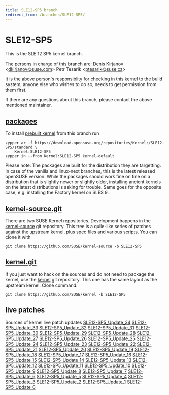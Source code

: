 ```yaml
---
title: SLE12-SP5 branch
redirect_from: /branches/SLE12-SP5/
---
```

# SLE12-SP5
This is the SLE 12 SP5 kernel branch.

The persons in charge of this branch are:
Denis Kirjanov <[dkirjanov@suse.com](mailto:dkirjanov@suse.com?subject=SLE12-SP5%20branch)>
Petr Tesarik <[ptesarik@suse.cz](mailto:ptesarik@suse.cz?subject=SLE12-SP5%20branch)>

It is the above person's responsiblity for checking in this kernel to
the build system, anyone else who wishes to do so, needs to get
permission from them first.

If there are any questions about this branch, please contact the above
mentioned maintainer.


## [packages](https://download.opensuse.org/repositories/Kernel:/SLE12-SP5)
To install
[prebuilt kernel](https://download.opensuse.org/repositories/Kernel:/SLE12-SP5)
from this branch run

```
zypper ar -f https://download.opensuse.org/repositories/Kernel:/SLE12-SP5/standard \
    Kernel:SLE12-SP5
zypper in --from Kernel:SLE12-SP5 kernel-default
```

Please note: The packages are built for the distribution they are
targetting. In case of the vanilla and linux-next branches, this is the
latest released openSUSE version. While the packages should work fine on
fine on a distribution that is slightly newer or slightly older,
installing ancient kernels on the latest distributions is asking for
trouble. Same goes for the opposite case, e.g. installing the Factory
kernel on SLES 9.

## [kernel-source.git](https://github.com/SUSE/kernel-source/tree/SLE12-SP5)
There are two SUSE Kernel repositories. Development happens in the
[kernel-source](https://github.com/SUSE/kernel-source/tree/SLE12-SP5)
git repository. This tree is a quile-like series of patches against the
upstream kernel, plus spec files and various scripts. You can clone it
with

```
git clone https://github.com/SUSE/kernel-source -b SLE12-SP5
```

## [kernel.git](https://github.com/SUSE/kernel/tree/SLE12-SP5)
If you just want to hack on the sources and do not need to package the
kernel, use the [kernel](https://github.com/SUSE/kernel/tree/SLE12-SP5)
git repository. This one has the same layout as the upstream kernel. Clone
command:

```
git clone https://github.com/SUSE/kernel -b SLE12-SP5
```

## live patches
Sources of kernel live patch updates [SLE12-SP5_Update_34](https://github.com/SUSE/kernel-livepatch/tree/SLE12-SP5_Update_34) [SLE12-SP5_Update_33](https://github.com/SUSE/kernel-livepatch/tree/SLE12-SP5_Update_33) [SLE12-SP5_Update_32](https://github.com/SUSE/kernel-livepatch/tree/SLE12-SP5_Update_32) [SLE12-SP5_Update_31](https://github.com/SUSE/kernel-livepatch/tree/SLE12-SP5_Update_31) [SLE12-SP5_Update_30](https://github.com/SUSE/kernel-livepatch/tree/SLE12-SP5_Update_30) [SLE12-SP5_Update_29](https://github.com/SUSE/kernel-livepatch/tree/SLE12-SP5_Update_29) [SLE12-SP5_Update_28](https://github.com/SUSE/kernel-livepatch/tree/SLE12-SP5_Update_28) [SLE12-SP5_Update_27](https://github.com/SUSE/kernel-livepatch/tree/SLE12-SP5_Update_27) [SLE12-SP5_Update_26](https://github.com/SUSE/kernel-livepatch/tree/SLE12-SP5_Update_26) [SLE12-SP5_Update_25](https://github.com/SUSE/kernel-livepatch/tree/SLE12-SP5_Update_25) [SLE12-SP5_Update_24](https://github.com/SUSE/kernel-livepatch/tree/SLE12-SP5_Update_24) [SLE12-SP5_Update_23](https://github.com/SUSE/kernel-livepatch/tree/SLE12-SP5_Update_23) [SLE12-SP5_Update_22](https://github.com/SUSE/kernel-livepatch/tree/SLE12-SP5_Update_22) [SLE12-SP5_Update_21](https://github.com/SUSE/kernel-livepatch/tree/SLE12-SP5_Update_21) [SLE12-SP5_Update_20](https://github.com/SUSE/kernel-livepatch/tree/SLE12-SP5_Update_20) [SLE12-SP5_Update_19](https://github.com/SUSE/kernel-livepatch/tree/SLE12-SP5_Update_19) [SLE12-SP5_Update_18](https://github.com/SUSE/kernel-livepatch/tree/SLE12-SP5_Update_18) [SLE12-SP5_Update_17](https://github.com/SUSE/kernel-livepatch/tree/SLE12-SP5_Update_17) [SLE12-SP5_Update_16](https://github.com/SUSE/kernel-livepatch/tree/SLE12-SP5_Update_16) [SLE12-SP5_Update_15](https://github.com/SUSE/kernel-livepatch/tree/SLE12-SP5_Update_15) [SLE12-SP5_Update_14](https://github.com/SUSE/kernel-livepatch/tree/SLE12-SP5_Update_14) [SLE12-SP5_Update_13](https://github.com/SUSE/kernel-livepatch/tree/SLE12-SP5_Update_13) [SLE12-SP5_Update_12](https://github.com/SUSE/kernel-livepatch/tree/SLE12-SP5_Update_12) [SLE12-SP5_Update_11](https://github.com/SUSE/kernel-livepatch/tree/SLE12-SP5_Update_11) [SLE12-SP5_Update_10](https://github.com/SUSE/kernel-livepatch/tree/SLE12-SP5_Update_10) [SLE12-SP5_Update_9](https://github.com/SUSE/kernel-livepatch/tree/SLE12-SP5_Update_9) [SLE12-SP5_Update_8](https://github.com/SUSE/kernel-livepatch/tree/SLE12-SP5_Update_8) [SLE12-SP5_Update_7](https://github.com/SUSE/kernel-livepatch/tree/SLE12-SP5_Update_7) [SLE12-SP5_Update_6](https://github.com/SUSE/kernel-livepatch/tree/SLE12-SP5_Update_6) [SLE12-SP5_Update_5](https://github.com/SUSE/kernel-livepatch/tree/SLE12-SP5_Update_5) [SLE12-SP5_Update_4](https://github.com/SUSE/kernel-livepatch/tree/SLE12-SP5_Update_4) [SLE12-SP5_Update_3](https://github.com/SUSE/kernel-livepatch/tree/SLE12-SP5_Update_3) [SLE12-SP5_Update_2](https://github.com/SUSE/kernel-livepatch/tree/SLE12-SP5_Update_2) [SLE12-SP5_Update_1](https://github.com/SUSE/kernel-livepatch/tree/SLE12-SP5_Update_1) [SLE12-SP5_Update_0](https://github.com/SUSE/kernel-livepatch/tree/SLE12-SP5_Update_0)
